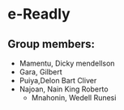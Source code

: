# e-Readly
## Group members:
- Mamentu, Dicky mendellson
- Gara, Gilbert
- Puiya,Delon Bart Cliver
- Najoan, Nain King Roberto
  - Mnahonin, Wedell Runesi
